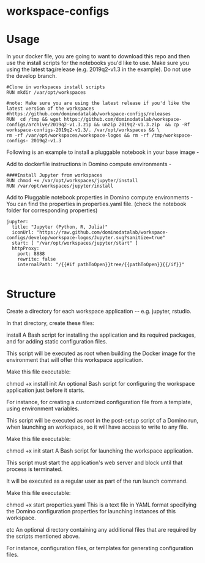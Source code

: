 # workspace-configs

# Usage


In your docker file, you are going to want to download this repo and then use the install scripts for the notebooks you'd like to use. Make sure you using the latest tag/release (e.g. 2019q2-v1.3 in the example). Do not use the develop branch. 
```
#Clone in workspaces install scripts
RUN mkdir /var/opt/workspaces

#note: Make sure you are using the latest release if you'd like the latest version of the workspaces
#https://github.com/dominodatalab/workspace-configs/releases
RUN  cd /tmp && wget https://github.com/dominodatalab/workspace-configs/archive/2019q2-v1.3.zip && unzip 2019q2-v1.3.zip  && cp -Rf workspace-configs-2019q2-v1.3/. /var/opt/workspaces && \
rm -rf /var/opt/workspaces/workspace-logos && rm -rf /tmp/workspace-configs- 2019q2-v1.3

```




Following is an example to install a pluggable notebook in your base image - 

Add to dockerfile instructions in Domino compute environments - 
```
####Install Jupyter from workspaces
RUN chmod +x /var/opt/workspaces/jupyter/install
RUN /var/opt/workspaces/jupyter/install
```

Add to Pluggable notebook properties in Domino compute environments - 
You can find the properties in properties.yaml file. (check the notebook folder for corresponding properties)

```
jupyter:
  title: "Jupyter (Python, R, Julia)"
  iconUrl: "https://raw.github.com/dominodatalab/workspace-configs/develop/workspace-logos/Jupyter.svg?sanitize=true"
  start: [ "/var/opt/workspaces/jupyter/start" ]
  httpProxy:
    port: 8888
    rewrite: false
    internalPath: "/{{#if pathToOpen}}tree/{{pathToOpen}}{{/if}}"
    
```



# Structure
Create a directory for each workspace application -- e.g. jupyter, rstudio.

In that directory, create these files:

install
A Bash script for installing the application and its required packages, and for adding static configuration files.

This script will be executed as root when building the Docker image for the environment that will offer this workspace application.

Make this file executable:

chmod +x install
init
An optional Bash script for configuring the workspace application just before it starts.

For instance, for creating a customized configuration file from a template, using environment variables.

This script will be executed as root in the post-setup script of a Domino run, when launching an workspace, so it will have access to write to any file.

Make this file executable:

chmod +x init
start
A Bash script for launching the workspace application.

This script must start the application's web server and block until that process is terminated.

It will be executed as a regular user as part of the run launch command.

Make this file executable:

chmod +x start
properties.yaml
This is a text file in YAML format specifying the Domino configuration properties for launching instances of this workspace.

etc
An optional directory containing any additional files that are required by the scripts mentioned above.

For instance, configuration files, or templates for generating configuration files.


